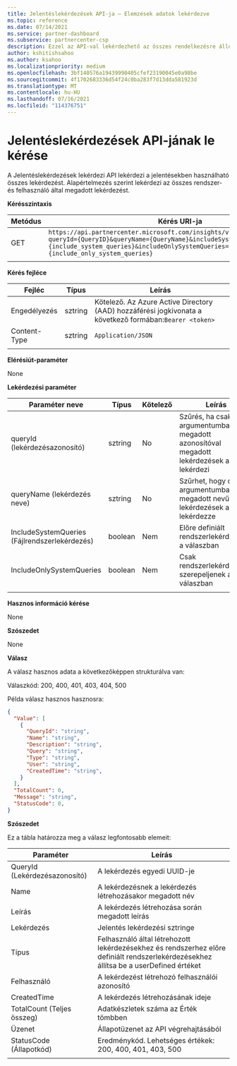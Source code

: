 ```yaml
---
title: Jelentéslekérdezések API-ja – Elemzések adatok lekérdezve
ms.topic: reference
ms.date: 07/14/2021
ms.service: partner-dashboard
ms.subservice: partnercenter-csp
description: Ezzel az API-val lekérdezhető az összes rendelkezésre álló lekérdezés a jelentési API-ban való használatra.
author: kshitishsahoo
ms.author: ksahoo
ms.localizationpriority: medium
ms.openlocfilehash: 3bf140576a19439990405cfef23190045e0a98be
ms.sourcegitcommit: 4f1702683336d54f24c0ba283f7d13dda581923d
ms.translationtype: MT
ms.contentlocale: hu-HU
ms.lasthandoff: 07/16/2021
ms.locfileid: "114376751"
---
```

# <a name="get-report-queries-api"></a>Jelentéslekérdezések API-jának le kérése

A Jelentéslekérdezések lekérdezi API lekérdezi a jelentésekben használható összes lekérdezést. Alapértelmezés szerint lekérdezi az összes rendszer- és felhasználó által megadott lekérdezést.

**Kérésszintaxis**

|    Metódus    |    Kérés URI-ja    |
|    ----    |    ----    |
|    GET    |    `https://api.partnercenter.microsoft.com/insights/v1/mpn/ScheduledQueries?queryId={QueryID}&queryName={QueryName}&includeSystemQueries={include_system_queries}&includeOnlySystemQueries={include_only_system_queries}`     |
|        |        |

**Kérés fejléce**

|    Fejléc    |    Típus    |    Leírás    |
|    ----    |    ----    |    ----    |
|    Engedélyezés    |    sztring    |    Kötelező. Az Azure Active Directory (AAD) hozzáférési jogkivonata a következő formában:`Bearer <token>`    |
|    Content-Type    |    sztring    |    `Application/JSON`    |
|        |        |        |

**Elérésiút-paraméter**

None

**Lekérdezési paraméter**

|    Paraméter neve    |    Típus    |    Kötelező    |    Leírás    |
|    ----    |    ----    |    ----    |    ----    |
|    queryId (lekérdezésazonosító)     |    sztring     |    No    |    Szűrés, ha csak a argumentumban megadott azonosítóval megadott lekérdezések adatait lekérdezi     |
|    queryName (lekérdezés neve)     |    sztring     |    No    |    Szűrhet, hogy csak a argumentumban megadott nevű lekérdezések adatait lekérdezze     |
|    IncludeSystemQueries (Fájlrendszerlekérdezés)     |    boolean     |    Nem    |    Előre definiált rendszerlekérdezések a válaszban     |
|    IncludeOnlySystemQueries     |    boolean     |    Nem    |    Csak rendszerlekérdezések szerepeljenek a válaszban     |
|        |        |        |        |


**Hasznos információ kérése**

None

**Szószedet**

None

**Válasz**

A válasz hasznos adata a következőképpen strukturálva van:

Válaszkód: 200, 400, 401, 403, 404, 500

Példa válasz hasznos hasznosra:

```json
{ 
  "Value": [ 
    { 
      "QueryId": "string", 
      "Name": "string", 
      "Description": "string", 
      "Query": "string", 
      "Type": "string", 
      "User": "string", 
      "CreatedTime": "string", 
    } 
  ], 
  "TotalCount": 0, 
  "Message": "string", 
  "StatusCode": 0, 
} 
```

**Szószedet**

Ez a tábla határozza meg a válasz legfontosabb elemeit:

|    Paraméter    |    Leírás    |
|    ----    |    ----    |
|    QueryId (Lekérdezésazonosító)     |    A lekérdezés egyedi UUID-je     |
|    Name     |    A lekérdezésnek a lekérdezés létrehozásakor megadott név     |
|    Leírás     |    A lekérdezés létrehozása során megadott leírás     |
|    Lekérdezés     |    Jelentés lekérdezési sztringe     |
|    Típus     |    Felhasználó által létrehozott lekérdezésekhez és rendszerhez előre definiált rendszerlekérdezésekhez állítsa be a userDefined értéket     |
|    Felhasználó     |    A lekérdezést létrehozó felhasználói azonosító     |
|    CreatedTime     |    A lekérdezés létrehozásának ideje     |
|    TotalCount (Teljes összeg)     |    Adatkészletek száma az Érték tömbben     |
|    Üzenet     |    Állapotüzenet az API végrehajtásából     |
|    StatusCode (Állapotkód)     |    Eredménykód. Lehetséges értékek: 200, 400, 401, 403, 500     |
|        |        |
